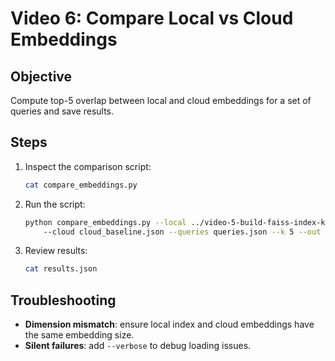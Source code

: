 # Video 6: Compare Local vs Cloud Embeddings

## Objective
Compute top-5 overlap between local and cloud embeddings for a set of queries and save results.

## Steps

1. Inspect the comparison script:
   ```bash
   cat compare_embeddings.py
   ```
2. Run the script:
   ```bash
   python compare_embeddings.py --local ../video-5-build-faiss-index-knn-retrieval/knn_results.json \  # or index.faiss
       --cloud cloud_baseline.json --queries queries.json --k 5 --out results.json
   ```
3. Review results:
   ```bash
   cat results.json
   ```

## Troubleshooting

- **Dimension mismatch**: ensure local index and cloud embeddings have the same embedding size.
- **Silent failures**: add `--verbose` to debug loading issues.
